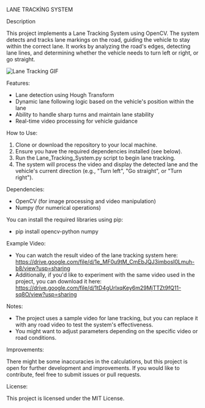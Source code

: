LANE TRACKİNG SYSTEM

Description

This project implements a Lane Tracking System using OpenCV. The system detects and tracks lane markings on the road, guiding the vehicle to stay within the correct lane. It works by analyzing the road's edges, detecting lane lines, and determining whether the vehicle needs to turn left or right, or go straight.

![Lane Tracking GIF](images/Lane-Tracking-System.gif)

Features:
- Lane detection using Hough Transform
- Dynamic lane following logic based on the vehicle's position within the lane
- Ability to handle sharp turns and maintain lane stability
- Real-time video processing for vehicle guidance

How to Use:
1. Clone or download the repository to your local machine.
2. Ensure you have the required dependencies installed (see below).
3. Run the Lane_Tracking_System.py script to begin lane tracking.
4. The system will process the video and display the detected lane and the vehicle's current direction (e.g., "Turn left", "Go straight", or "Turn right").

Dependencies:
- OpenCV (for image processing and video manipulation)
- Numpy (for numerical operations)

You can install the required libraries using pip:
- pip install opencv-python numpy

Example Video:
- You can watch the result video of the lane tracking system here: https://drive.google.com/file/d/1e_MF0u9tM_CmEbJQJ3imbosI0Lmuh-b8/view?usp=sharing
- Additionally, if you'd like to experiment with the same video used in the project, you can download it here: https://drive.google.com/file/d/1tD4gUrlxqKey6m29MjTTZt9fQ11-sq8O/view?usp=sharing

Notes:
- The project uses a sample video for lane tracking, but you can replace it with any road video to test the system's effectiveness.
- You might want to adjust parameters depending on the specific video or road conditions.
  

Improvements: 

There might be some inaccuracies in the calculations, but this project is open for further development and improvements. If you would like to contribute, feel free to submit issues or pull requests.


License:

This project is licensed under the MIT License.
